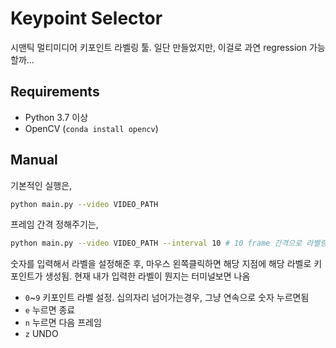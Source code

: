 # Keypoint Selector

시맨틱 멀티미디어 키포인트 라벨링 툴. 일단 만들었지만, 이걸로 과연 regression 가능할까...

## Requirements
- Python 3.7 이상
- OpenCV (`conda install opencv`)

## Manual
기본적인 실행은,
```bash
python main.py --video VIDEO_PATH
```

프레임 간격 정해주기는,
```bash
python main.py --video VIDEO_PATH --interval 10 # 10 frame 간격으로 라벨링
```

숫자를 입력해서 라벨을 설정해준 후, 마우스 왼쪽클릭하면 해당 지점에 해당 라벨로 키포인트가 생성됨. 현재 내가 입력한 라벨이 뭔지는 터미널보면 나옴

- `0`~`9` 키포인트 라벨 설정. 십의자리 넘어가는경우, 그냥 연속으로 숫자 누르면됨
- `e` 누르면 종료
- `n` 누르면 다음 프레임
- `z` UNDO
